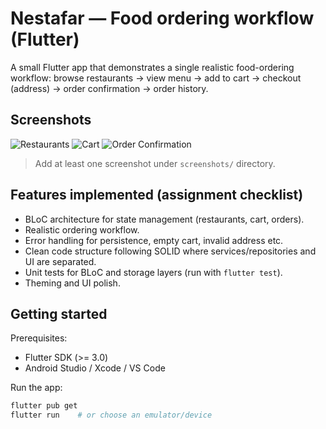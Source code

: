 # Nestafar — Food ordering workflow (Flutter)

A small Flutter app that demonstrates a single realistic food-ordering workflow:
browse restaurants → view menu → add to cart → checkout (address) → order confirmation → order history.

## Screenshots

![Restaurants](/screenshots/restaurants.png)
![Cart](/screenshots/cart.png)
![Order Confirmation](/screenshots/confirmation.png)

> Add at least one screenshot under `screenshots/` directory.

## Features implemented (assignment checklist)
- BLoC architecture for state management (restaurants, cart, orders).
- Realistic ordering workflow.
- Error handling for persistence, empty cart, invalid address etc.
- Clean code structure following SOLID where services/repositories and UI are separated.
- Unit tests for BLoC and storage layers (run with `flutter test`).
- Theming and UI polish.

## Getting started

Prerequisites:
- Flutter SDK (>= 3.0)
- Android Studio / Xcode / VS Code

Run the app:

```bash
flutter pub get
flutter run    # or choose an emulator/device

